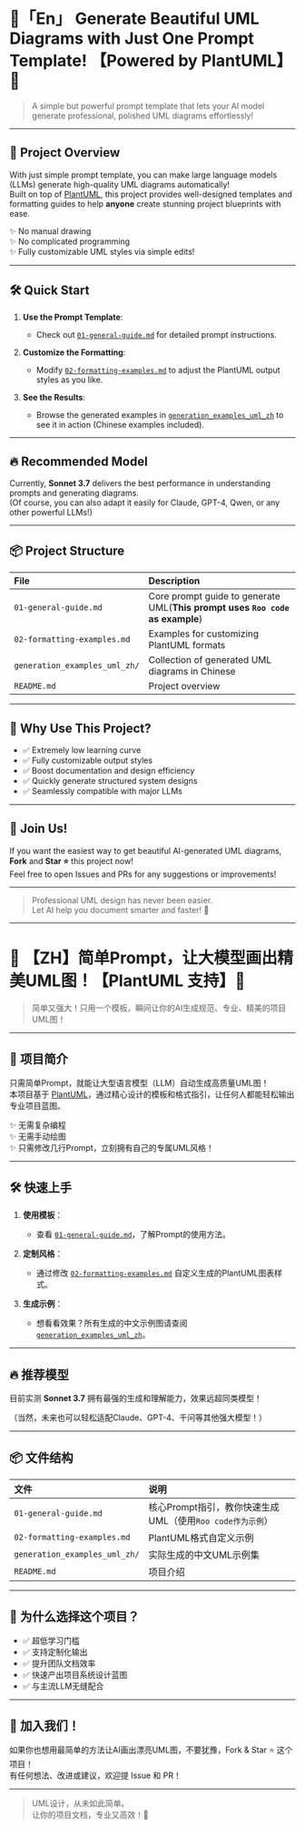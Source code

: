 # 🌟「En」 Generate Beautiful UML Diagrams with Just One Prompt Template! 【Powered by PlantUML】🌟

> A simple but powerful prompt template that lets your AI model generate professional, polished UML diagrams effortlessly!

---

## 🚀 Project Overview

With just simple prompt template, you can make large language models (LLMs) generate high-quality UML diagrams automatically!  
Built on top of [PlantUML](https://plantuml.com/), this project provides well-designed templates and formatting guides to help **anyone** create stunning project blueprints with ease.

✨ No manual drawing  
✨ No complicated programming  
✨ Fully customizable UML styles via simple edits!

---

## 🛠️ Quick Start

1. **Use the Prompt Template**:  
   - Check out [`01-general-guide.md`](./01-general-guide.md) for detailed prompt instructions.

2. **Customize the Formatting**:  
   - Modify [`02-formatting-examples.md`](./02-formatting-examples.md) to adjust the PlantUML output styles as you like.

3. **See the Results**:  
   - Browse the generated examples in [`generation_examples_uml_zh`](./generation_examples_uml_zh) to see it in action (Chinese examples included).

---

## 🔥 Recommended Model

Currently, **Sonnet 3.7** delivers the best performance in understanding prompts and generating diagrams.  
(Of course, you can also adapt it easily for Claude, GPT-4, Qwen, or any other powerful LLMs!)

---

## 📦 Project Structure

| File | Description |
| :--- | :--- |
| `01-general-guide.md` | Core prompt guide to generate UML(__This prompt uses `Roo code` as example__) |
| `02-formatting-examples.md` | Examples for customizing PlantUML formats |
| `generation_examples_uml_zh/` | Collection of generated UML diagrams in Chinese |
| `README.md` | Project overview |

---

## 🌈 Why Use This Project?

- ✅ Extremely low learning curve
- ✅ Fully customizable output styles
- ✅ Boost documentation and design efficiency
- ✅ Quickly generate structured system designs
- ✅ Seamlessly compatible with major LLMs

---

## 📢 Join Us!

If you want the easiest way to get beautiful AI-generated UML diagrams,  
**Fork** and **Star ⭐** this project now!  
Feel free to open Issues and PRs for any suggestions or improvements!

---

> Professional UML design has never been easier.  
> Let AI help you document smarter and faster! 🚀

---

# 🌟 【ZH】简单Prompt，让大模型画出精美UML图！【PlantUML 支持】🌟

> 简单又强大！只用一个模板，瞬间让你的AI生成规范、专业、精美的项目UML图！

---

## 🚀 项目简介

只需简单Prompt，就能让大型语言模型（LLM）自动生成高质量UML图！  
本项目基于 [PlantUML](https://plantuml.com/)，通过精心设计的模板和格式指引，让任何人都能轻松输出专业项目蓝图。

✨ 无需复杂编程  
✨ 无需手动绘图  
✨ 只需修改几行Prompt，立刻拥有自己的专属UML风格！

---

## 🛠️ 快速上手

1. **使用模板**：  
   - 查看 [`01-general-guide.md`](./01-general-guide.md)，了解Prompt的使用方法。

2. **定制风格**：  
   - 通过修改 [`02-formatting-examples.md`](./02-formatting-examples.md) 自定义生成的PlantUML图表样式。

3. **生成示例**：  
   - 想看看效果？所有生成的中文示例图请查阅 [`generation_examples_uml_zh`](./generation_examples_uml_zh)。

---

## 🔥 推荐模型

目前实测 **Sonnet 3.7** 拥有最强的生成和理解能力，效果远超同类模型！

（当然，未来也可以轻松适配Claude、GPT-4、千问等其他强大模型！）

---

## 📦 文件结构

| 文件 | 说明 |
| :--- | :--- |
| `01-general-guide.md` | 核心Prompt指引，教你快速生成UML（使用`Roo code作为示例`） |
| `02-formatting-examples.md` | PlantUML格式自定义示例 |
| `generation_examples_uml_zh/` | 实际生成的中文UML示例集 |
| `README.md` | 项目介绍 |

---

## 🌈 为什么选择这个项目？

- ✅ 超低学习门槛
- ✅ 支持定制化输出
- ✅ 提升团队文档效率
- ✅ 快速产出项目系统设计蓝图
- ✅ 与主流LLM无缝配合

---

## 📢 加入我们！

如果你也想用最简单的方法让AI画出漂亮UML图，不要犹豫，Fork & Star ⭐ 这个项目！  
有任何想法、改进或建议，欢迎提 Issue 和 PR！

---

> UML设计，从未如此简单。  
> 让你的项目文档，专业又高效！🚀
